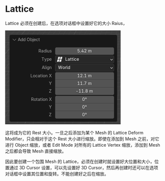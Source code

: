 # Lattice

Lattice 必须在创建后，在选项对话框中设置好它的大小 Raius，

![](Images/LatticeOptions.png)

这将成为它的 Rest 大小。一旦之后添加为某个 Mesh 的 Lattice Deform Modifier，只会相对于这个 Rest 大小进行缩放。即使在添加到 Mesh 之前，对它进行 Object 缩放，或者 Edit Mode 对所有的 Lattice Vertex 缩放，添加到 Mesh 之后都会导致 Mesh 直接缩放。

因此要创建一个包围 Mesh 的 Lattice，必须在创建时就设置好大位置和大小，位置通过 3D Cursor 设置，可以先设置好 3D Cursor，然后再创建时还可以在选项对话框中设置其位置和旋转。不能创建好之后在缩放。

